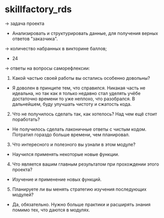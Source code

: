 # skillfactory_rds

→ задача проекта
- Анализировать и структурировать данные, для получения верных ответов "заказчика".

→ количество набранных в викторине баллов;
- 24

→ ответы на вопросы саморефлексии:

1. Какой частью своей работы вы остались особенно довольны?
- Я доволен в принципе тем, что справился. Никакая часть не идеальна, но так как я только недавно стал уделять учёбе достаточно времени то уже неплохо, что разобрался. В дальнейшем, буду улучшать чистоту и сжатость кода. 

2. Что не получилось сделать так, как хотелось? Над чем ещё стоит поработать?
- Не получилось сделать лаконичные ответы с чистым кодом. Потратил гораздо больше времени, чем планировал.

3. Что интересного и полезного вы узнали в этом модуле?
- Научился применять некоторые новые функции.

4. Что является вашим главным результатом при прохождении этого проекта?
- Изучение и применение новых функций. 

5. Планируете ли вы менять стратегию изучения последующих модулей?
- Да, обязательно. Нужно больше практики и расширять знания помимо тех, что даются в модулях. 
